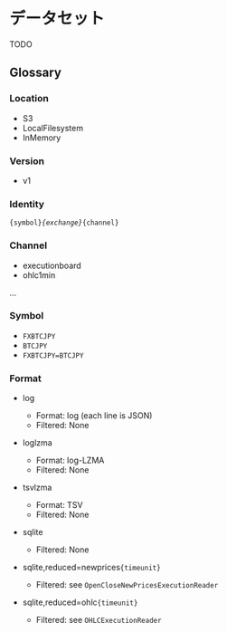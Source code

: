 # データセット
TODO

## Glossary


### Location
 * S3
 * LocalFilesystem
 * InMemory


### Version
 * v1


### Identity
`{symbol}`_`{exchange}`_`{channel}`


### Channel
 * executionboard
 * ohlc1min
 
 ...

### Symbol
 * `FXBTCJPY`
 * `BTCJPY`
 * `FXBTCJPY=BTCJPY`
 
 
### Format
 * log
   * Format: log (each line is JSON)
   * Filtered: None 
   
 * loglzma
   * Format: log-LZMA
   * Filtered: None
 
 * tsvlzma
   * Format: TSV
   * Filtered: None
     
 * sqlite
   * Filtered: None
  
 * sqlite,reduced=newprices`{timeunit}`
   * Filtered: see `OpenCloseNewPricesExecutionReader`
 
 * sqlite,reduced=ohlc`{timeunit}`
   * Filtered: see `OHLCExecutionReader`
 